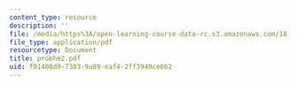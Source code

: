 ```yaml
---
content_type: resource
description: ''
file: /media/https%3A/open-learning-course-data-rc.s3.amazonaws.com/18-303-linear-partial-differential-equations-fall-2006/f01408d973839a89eaf42ff3949ce6b2_probhe2.pdf
file_type: application/pdf
resourcetype: Document
title: probhe2.pdf
uid: f01408d9-7383-9a89-eaf4-2ff3949ce6b2
---
```

